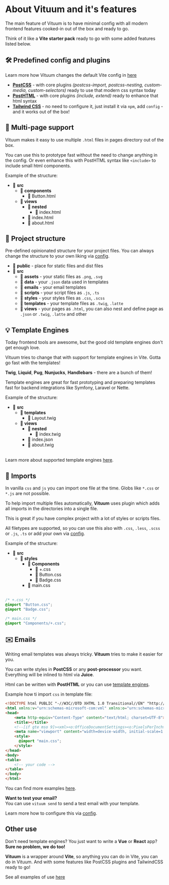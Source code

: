 # About Vituum and it's features

The main feature of Vituum is to have minimal config with all modern frontend features cooked-in out of the box and ready to go.

Think of it like a **Vite starter pack** ready to go with some added features listed below.


## 🛠️ Predefined config and plugins
Learn more how Vituum changes the default Vite config in [here](/config/)
* **[PostCSS](https://postcss.org/)** - with core plugins _(postcss-import, postcss-nesting, custom-media, custom-selectors)_ ready to use that modern css syntax today
* **[PostHTML](https://posthtml.org/)** - with core plugins _(include, extend)_ ready to enhance that html syntax
* **[Tailwind CSS](https://tailwindcss.com/)** - no need to configure it, just install it via `npm`, add `config` - and it works out of the box!


## 📄 Multi-page support
Vituum makes it easy to use multiple `.html` files in pages directory out of the box.

You can use this to prototype fast without the need to change anything in the config. Or even enhance this with PostHTML syntax like `<include>` to include small html components.

Example of the structure:
* 📁 **src**
    * 📁 **components**
      * 📄 Button.html
    * 📁 **views**
      * 📁 **nested**
        * 📄 index.html
      * 📄 index.html
      * 📄 about.html

## 📁 Project structure
Pre-defined opinionated structure for your project files. You can always change the structure to your own liking via [config](/config/main-options#input).

* 📁 **public** - place for static files and dist files
* 📁 **src**
    * 📁 **assets** - your static files as `.png`, `.svg`
    * 📁 **data** - your `.json` data used in templates
    * 📁 **emails** - your email templates
    * 📁 **scripts** - your script files as `.js`, `.ts`
    * 📁 **styles** - your styles files as `.css`, `.scss`
    * 📁 **templates** - your template files as `.twig`, `.latte`
    * 📁 **views** - your pages as `.html`, you can also nest and define page as `.json` or `.twig`, `.latte` and other

## 💡 Template Engines
Today frontend tools are awesome, but the  good old template engines don't get enough love.

Vituum tries to change that with support for template engines in Vite. Gotta go fast with the templates!

**Twig**, **Liquid**, **Pug**, **Nunjucks**, **Handlebars** - there are a bunch of them!

Template engines are great for fast prototyping and preparing templates fast for backend integrations like Symfony, Laravel or Nette.

Example of the structure:
* 📁 **src**
    * 📁 **templates**
        * 📄 Layout.twig
    * 📁 **views**
        * 📁 **nested**
            * 📄 index.twig
        * 📄 index.json
        * 📄 about.twig

<br>Learn more about supported template engines [here](/guide/template-engines).


## 📁 Imports
In vanilla `css` and `js` you can import one file at the time. Globs like `*.css` or `*.js` are not possible.

To help import multiple files automatically, **Vituum** uses plugin which adds all imports in the directories into a single file.

This is great if you have complex project with a lot of styles or scripts files.

All filetypes are supported, so you can use this also with `.css`, `.less`, `.scss` <br>or `.js`,  `.ts` or add your own via [config](/config/main-options#imports-extnamepattern-styles).

Example of the structure:
* 📁 **src**
    * 📁 **styles**
        * 📁 **Components**
            * 📄 +.css
            * 📄 Button.css
            * 📄 Badge.css
        * 📄 main.css<br><br>

```css
/* +.css */
@import "Button.css";
@import "Badge.css";
```
```css
/* main.css */
@import "Components/+.css";
```

## ✉️ Emails
Writing email templates was always tricky. **Vituum** tries to make it easier for you.

You can write styles in **PostCSS** or any **post-processor** you want. Everything will be inlined to html via **Juice**.

Html can be written with **PostHTML** or you can use [template engines](/guide/template-engines).

Example how ti import `css` in template file:
```html
<!DOCTYPE html PUBLIC "-//W3C//DTD XHTML 1.0 Transitional//EN" "http://www.w3.org/TR/xhtml1/DTD/xhtml1-transitional.dtd">
<html xmlns:v="urn:schemas-microsoft-com:vml" xmlns:o="urn:schemas-microsoft-com:office:office" xmlns:w="urn:schemas-microsoft-com:office:word" xmlns:m="http://schemas.microsoft.com/office/2004/12/omml" xmlns="http://www.w3.org/TR/REC-html40">
<head>
    <meta http-equiv="Content-Type" content="text/html; charset=UTF-8">
    <title></title>
    <!--[if gte mso 9]><xml><o:OfficeDocumentSettings><o:PixelsPerInch>96</o:PixelsPerInch></o:OfficeDocumentSettings></xml><![endif]-->
    <meta name="viewport" content="width=device-width, initial-scale=1.0">
    <style>
      @import "main.css";
    </style>
</head>
<body>
<table>
    <!-- your code -->
</table>
</body>
</html>
```
You can find more examples [here](/guide/#trying-vituum-online).

**Want to test your email?**<br>You can use `vituum send` to send a test email with your template.

Learn more how to configure this via [config](/config/emails-options).

## Other use
Don't need template engines? You just want to write a **Vue** or **React** app?<br> **Sure no problem, we do too!**

**Vituum** is a wrapper around **Vite**, so anything you can do in Vite, you can do in Vituum. And with some features like PostCSS plugins and TailwindCSS ready to go!

See all examples of use [here](/guide/#trying-vituum-online)
